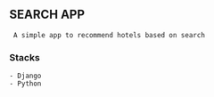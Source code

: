 ## SEARCH APP
     A simple app to recommend hotels based on search

### Stacks
    - Django
    - Python

